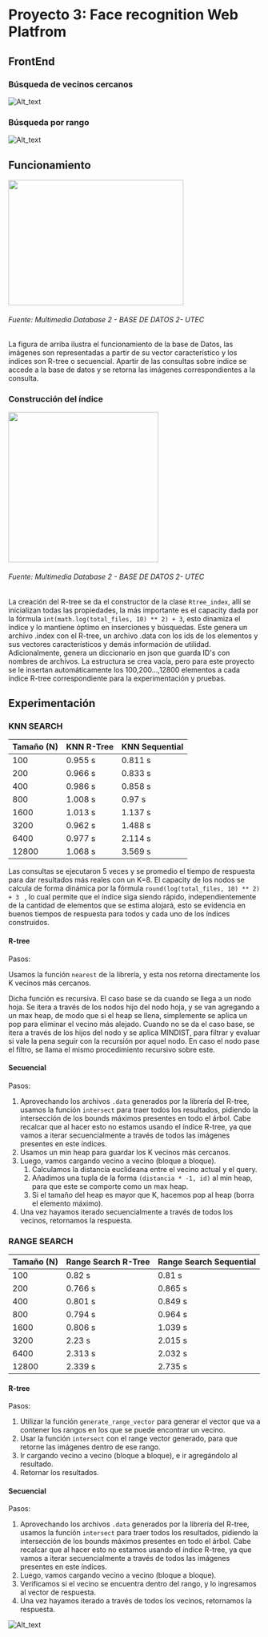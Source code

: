# Proyecto 3: Face recognition Web Platfrom




## FrontEnd

### Búsqueda de vecinos cercanos
![Alt_text](https://i.ibb.co/b6GXx7y/Reconocimiento-KNN.gif)

### Búsqueda por rango
![Alt_text](https://i.ibb.co/ZMyGmRD/Reconocimiento-Rango.gif)

## Funcionamiento



<img src="https://i.ibb.co/zrjygDJ/Whats-App-Image-2020-12-07-at-12-06-11-PM.jpg" data-canonical-src="https://gyazo.com/eb5c5741b6a9a16c692170a41a49c858.png" width="350" height="250" />


###### Fuente: Multimedia Database 2 - BASE DE DATOS 2- UTEC

La figura de arriba ilustra el funcionamiento de la base de Datos, las imágenes son representadas a partir de su vector característico y los índices son R-tree o secuencial. Apartir de las consultas sobre índice se accede a la base de datos y se retorna las imágenes correspondientes a la consulta.
### Construcción del índice

<img src="https://i.ibb.co/pJDv5p1/Whats-App-Image-2020-12-07-at-12-09-14-PM.jpg" data-canonical-src="https://gyazo.com/eb5c5741b6a9a16c692170a41a49c858.png" width="300" height="300" />


###### Fuente: Multimedia Database 2 - BASE DE DATOS 2- UTEC

La creación del R-tree se da el constructor de la clase ```Rtree_index```, allí se inicializan todas las propiedades, la más importante es el capacity dada por la fórmula ```int(math.log(total_files, 10) ** 2) + 3```, esto dinamiza el índice y lo mantiene óptimo en inserciones y búsquedas. Este genera un archivo .index con el R-tree, un archivo .data con los ids de los elementos y sus vectores característicos y demás información de utilidad. Adicionalmente, genera un diccionario en json que guarda ID's con nombres de archivos. La estructura se crea vacía, pero para este proyecto se le insertan automáticamente los 100,200...,12800 elementos a cada índice R-tree correspondiente para la experimentación y pruebas.



## Experimentación


### KNN SEARCH

| Tamaño (N)  | KNN R-Tree | KNN Sequential      |
| --- | ----------- |   ---    |
| 100 | 0.955 s | 0.811 s       |
| 200      | 0.966 s       |  0.833 s     |
| 400   | 0.986 s        |   0.858 s    |
| 800   | 1.008 s        | 0.97 s      |
| 1600   | 1.013 s        |  1.137 s    |
| 3200   | 0.962  s      |  1.488 s    |
| 6400   | 0.977 s        |  2.114 s     |
| 12800   | 1.068 s        |  3.569 s     |


Las consultas se ejecutaron 5 veces y se promedio el tiempo de respuesta para dar resultados más reales con un K=8. El capacity de los nodos se calcula de forma dinámica por la fórmula ```round(log(total_files, 10) ** 2) + 3 ``` , lo cual permite que el índice siga siendo rápido, independientemente de la cantidad de elementos que se estima alojará, esto se evidencia en buenos tiempos de respuesta para todos y cada uno de los índices construidos.
#### R-tree

Pasos:

Usamos la función `nearest` de la librería, y esta nos retorna directamente los K vecinos más cercanos.

Dicha función es recursiva. El caso base se da cuando se llega a un nodo hoja. Se itera a través de los nodos hijo del nodo hoja, y se van agregando a un max heap, de modo que si el heap se llena, simplemente se aplica un pop para eliminar el vecino más alejado. Cuando no se da el caso base, se itera a través de los hijos del nodo y se aplica MINDIST, para filtrar y evaluar si vale la pena seguir con la recursión por aquel nodo. En caso el nodo pase el filtro, se llama el mismo procedimiento recursivo sobre este.

#### Secuencial
    
Pasos:

1) Aprovechando los archivos `.data` generados por la librería del R-tree, usamos la función `intersect` para traer todos los resultados, pidiendo la intersección de los bounds máximos presentes en todo el árbol. Cabe recalcar que al hacer esto no estamos usando el índice R-tree, ya que vamos a iterar secuencialmente a través de todos las imágenes presentes en este índices.
2) Usamos un min heap para guardar los K vecinos más cercanos.
3) Luego, vamos cargando vecino a vecino (bloque a bloque).
    1) Calculamos la distancia euclideana entre el vecino actual y el query.
    2) Añadimos una tupla de la forma `(distancia * -1, id)` al min heap, para que este se comporte como un max heap.
    3) Si el tamaño del heap es mayor que K, hacemos pop al heap (borra el elemento máximo).
4) Una vez hayamos iterado secuencialmente a través de todos los vecinos, retornamos la respuesta.

### RANGE SEARCH

| Tamaño (N)  | Range Search R-Tree | Range Search Sequential      |
| --- | ----------- |   ---    |
| 100 |  0.82 s| 0.81 s |
| 200      | 0.766 s|  0.865 s     |
| 400   |0.801 s |   0.849 s    |
| 800   | 0.794 s | 0.964 s      |
| 1600   |0.806 s |  1.039 s    |
| 3200   |2.23 s |  2.015 s    |
| 6400   | 2.313 s|  2.032 s     |
| 12800   |2.339 s|  2.735 s     |

#### R-tree

Pasos:

1) Utilizar la función `generate_range_vector` para generar el vector que va a contener los rangos en los que se puede encontrar un vecino.
2) Usar la función `intersect` con el range vector generado, para que retorne las imágenes dentro de ese rango.
3) Ir cargando vecino a vecino (bloque a bloque), e ir agregándolo al resultado.
5) Retornar los resultados.

#### Secuencial
    
Pasos:

1) Aprovechando los archivos `.data` generados por la librería del R-tree, usamos la función `intersect` para traer todos los resultados, pidiendo la intersección de los bounds máximos presentes en todo el árbol. Cabe recalcar que al hacer esto no estamos usando el índice R-tree, ya que vamos a iterar secuencialmente a través de todos las imágenes presentes en este índices.
2) Luego, vamos cargando vecino a vecino (bloque a bloque).
3) Verificamos si el vecino se encuentra dentro del rango, y lo ingresamos al vector de respuesta.
4) Una vez hayamos iterado a través de todos los vecinos, retornamos la respuesta.



![Alt_text](https://i.ibb.co/Q6zGpBh/Whats-App-Image-2020-12-07-at-12-07-17-PM.jpg)
